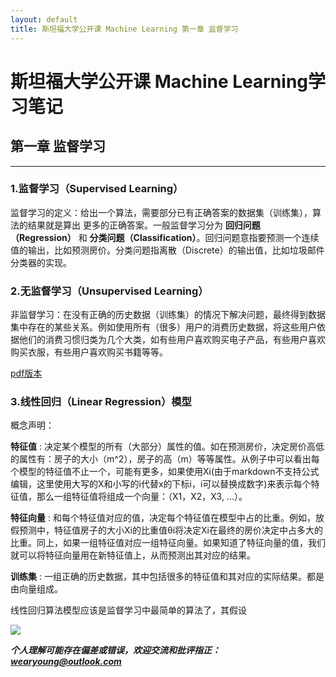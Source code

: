 ```yaml
---
layout: default
title: 斯坦福大学公开课 Machine Learning 第一章 监督学习
---
```


# 斯坦福大学公开课 Machine Learning学习笔记 #


##  第一章 监督学习  ##

----------

###   1.监督学习（Supervised Learning）   ###

监督学习的定义：给出一个算法，需要部分已有正确答案的数据集（训练集），算法的结果就是算出
更多的正确答案。一般监督学习分为 __回归问题（Regression）__ 和 __分类问题（Classification）__。回归问题意指要预测一个连续值的输出，比如预测房价。分类问题指离散（Discrete）的输出值，比如垃圾邮件分类器的实现。

###   2.无监督学习（Unsupervised Learning）   ###
非监督学习：在没有正确的历史数据（训练集）的情况下解决问题，最终得到数据集中存在的某些关系。例如使用所有（很多）用户的消费历史数据，将这些用户依据他们的消费习惯归类为几个大类，如有些用户喜欢购买电子产品，有些用户喜欢购买衣服，有些用户喜欢购买书籍等等。

[pdf版本](https://github.com/wearyoung/Learning_Notes_And_More/raw/gh-pages/_posts/2016-8-28-%E6%9C%BA%E5%99%A8%E5%AD%A6%E4%B9%A0%E7%AC%94%E8%AE%B0ch2.pdf)

###   3.线性回归（Linear Regression）模型   ###

概念声明：

__特征值__ : 决定某个模型的所有（大部分）属性的值。如在预测房价，决定房价高低的属性有：房子的大小（m^2），房子的高（m）等等属性。从例子中可以看出每个模型的特征值不止一个，可能有更多，如果使用Xi(由于markdown不支持公式编辑，这里使用大写的X和小写的i代替x的下标i，i可以替换成数字)来表示每个特征值，那么一组特征值将组成一个向量：（X1，X2，X3, ...）。

__特征向量__ : 和每个特征值对应的值，决定每个特征值在模型中占的比重。例如，放假预测中，特征值房子的大小Xi的比重值θi将决定Xi在最终的房价决定中占多大的比重。同上，如果一组特征值对应一组特征向量。如果知道了特征向量的值，我们就可以将特征向量用在新特征值上，从而预测出其对应的结果。

__训练集__ : 一组正确的历史数据，其中包括很多的特征值和其对应的实际结果。都是由向量组成。

线性回归算法模型应该是监督学习中最简单的算法了，其假设


![](https://raw.githubusercontent.com/wearyoung/pictures_repo/master/pass.JPG)

***个人理解可能存在偏差或错误，欢迎交流和批评指正： wearyoung@outlook.com***
